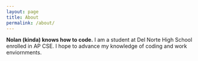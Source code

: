 ```yaml
---
layout: page
title: About
permalink: /about/
---
```


**Nolan (kinda) knows how to code.**
I am a student at Del Norte High School enrolled in AP CSE. I hope to advance my knowledge of coding and work enviornments.

<script>
    var person = {
        name: "Nolan Hightower",
        age: 14,
        classes: [
            "Integrated Math 3a",
            "Spanish 4",
            "Digital Photography 2",
            "AP World",
            "AP CSP"
        ],
        interests: [
            "Coding",
            "Running"
        ],
        pets: {
            type: "dog",
            name: "Stanley",
            years: "0.44"
        }
    };

    console.log(person);
    person.interests.push("Sleepings");
    console.log("Changed object: " + person);
    console.log("Changed key" + person.interests);
    console.log(person.years / 7);
    console.log(typeof person.name);
    console.log(typeof person.age);
    console.log(typeof person.pets);
</script>

